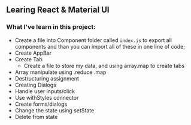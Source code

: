 ## Learing React & Material UI

### What I've learn in this project:
 - Create a file into Component folder called `index.js` to export all components and than you can import all of these in one line of code;
 - Create AppBar
 - Create Tab
    - Create a file to store my data, and using array.map to create tabs
 - Array manipulate using .reduce .map
 - Destructuring assignment
 - Creating Dialogs
 - Handle user inputs/click
 - Use withStyles connector
 - Create forms/dialogs
 - Change the state using setState
 - Delete from state
